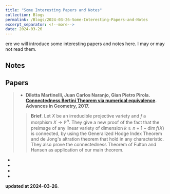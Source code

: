 ```yaml
---
title: "Some Interesting Papers and Notes"
collection: Blogs
permalink: /Blogs/2024-03-26-Some-Interesting-Papers-and-Notes
excerpt_separator: <!--more-->
date: 2024-03-26
---
```

ere we will introduce some interesting papers and notes here. I may or may not read them.
<!--more-->

## Notes



## Papers

> - **Diletta Martinelli, Juan Carlos Naranjo, Gian Pietro Pirola. [Connectedness Bertini Theorem via numerical equivalence](https://arxiv.org/pdf/1412.1978.pdf). Advances in Geometry, 2017.**
>
>> **Brief**. Let $X$ be an irreducible projective variety and $f$ a morphism $X\to\mathbb{P}^n$. They give a new proof of the fact that the preimage of any linear variety of dimension $k\geq n + 1 − \dim f(X)$ is connected, by using the Generalized Hodge Index Theorem and de Jong's altration theorem that hold in any characteristic. They also prove the connectedness Theorem of Fulton and Hansen as application of our main theorem.


- 
- 
- 
- 


**updated at 2024-03-26**.
